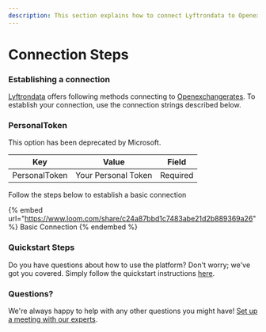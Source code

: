 ```yaml
---
description: This section explains how to connect Lyftrondata to Openexchangerates.
---
```


# Connection Steps

### Establishing a connection

[Lyftrondata](https://www.lyftrondata.com) offers following methods connecting to [Openexchangerates](https://www.lyftrondata.com/integration/commerce-analytics/openexchange-rate/). To establish your connection, use the connection strings described below.

### PersonalToken

This option has been deprecated by Microsoft.

| Key           | Value               | Field    |
| ------------- | ------------------- | -------- |
| PersonalToken | Your Personal Token | Required |

Follow the steps below to establish a basic connection

{% embed url="https://www.loom.com/share/c24a87bbd1c7483abe21d2b889369a26" %}
Basic Connection
{% endembed %}

### Quickstart Steps

Do you have questions about how to use the platform? Don't worry; we've got you covered. Simply follow the quickstart instructions [here](./).

### Questions? <a href="#questions" id="questions"></a>

We're always happy to help with any other questions you might have! [Set up a meeting with our experts](https://www.lyftrondata.com/book-a-meeting/).
